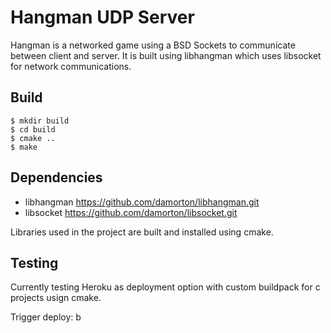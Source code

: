 # Hangman UDP Server

Hangman is a networked game using a BSD Sockets to communicate between client and server. It is built using libhangman which uses libsocket for network communications.

## Build

```
$ mkdir build
$ cd build
$ cmake ..
$ make
```

## Dependencies

- libhangman  https://github.com/damorton/libhangman.git
- libsocket   https://github.com/damorton/libsocket.git

Libraries used in the project are built and installed using cmake.

## Testing

Currently testing Heroku as deployment option with custom buildpack for c projects usign cmake.

Trigger deploy: b
